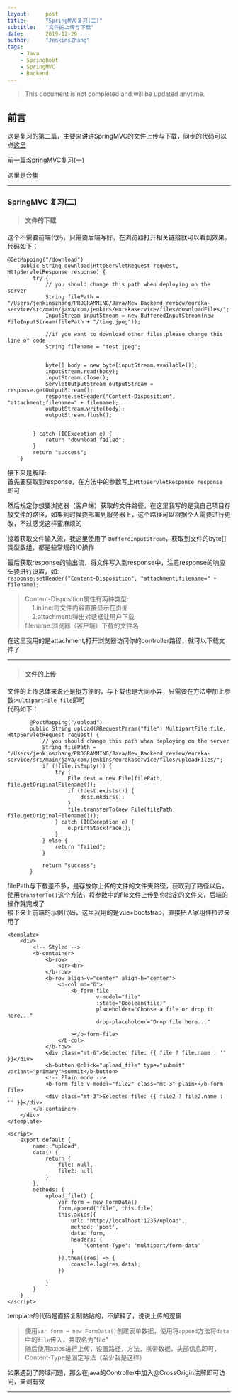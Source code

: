 ```yaml
---
layout:     post
title:      "SpringMVC复习(二)"
subtitle:   "文件的上传与下载"
date:       2019-12-29
author:     "JenkinsZhang"
tags:
    - Java
    - SpringBoot
    - SpringMVC
    - Backend
---
```

> This document is not completed and will be updated anytime.

## 前言
这是复习的第二篇，主要来讲讲SpringMVC的文件上传与下载，同步的代码可以点[这里](https://github.com/JenkinsZhang/springboot_springcloud_review)

前一篇:[SpringMVC复习(一)](https://jenkinszhang.github.io/2019/12/28/hello-my-blog/)

这里是[合集](https://jenkinszhang.github.io/archive/?tag=SpringMVC)

---
### SpringMVC 复习(二)
>#### 文件的下载

这个不需要前端代码，只需要后端写好，在浏览器打开相关链接就可以看到效果，代码如下：  

```
@GetMapping("/download")
    public String download(HttpServletRequest request, HttpServletResponse response) {
        try {
            // you should change this path when deploying on the server
            String filePath = "/Users/jenkinszhang/PROGRAMMING/Java/New_Backend_review/eureka-service/src/main/java/com/jenkins/eurekaservice/files/downloadFiles/";
            InputStream inputStream = new BufferedInputStream(new FileInputStream(filePath + "/timg.jpeg"));

            //if you want to download other files,please change this line of code
            String filename = "test.jpeg";


            byte[] body = new byte[inputStream.available()];
            inputStream.read(body);
            inputStream.close();
            ServletOutputStream outputStream = response.getOutputStream();
            response.setHeader("Content-Disposition", "attachment;filename=" + filename);
            outputStream.write(body);
            outputStream.flush();


        } catch (IOException e) {
            return "download failed";
        }
        return "success";
    }
```

接下来是解释:  
首先要获取到response，在方法中的参数写上```HttpServletResponse response ```即可  

然后规定你想要浏览器（客户端）获取的文件路径，在这里我写的是我自己项目存放文件的路径，如果到时候要部署到服务器上，这个路径可以根据个人需要进行更改，不过感觉这样蛮麻烦的  

接着获取文件输入流，我这里使用了 ```BufferdInputStream```，获取到文件的byte[]类型数组，都是些常规的IO操作  

最后获取response的输出流，将文件写入到response中，注意response的响应头要进行设置，如:  
```response.setHeader("Content-Disposition", "attachment;filename=" + filename);```  

>Content-Disposition属性有两种类型:  
>&nbsp;&nbsp;&nbsp;&nbsp;1.inline:将文件内容直接显示在页面  
>&nbsp;&nbsp;&nbsp;&nbsp;2.attachment:弹出对话框让用户下载  
>filename:浏览器（客户端）下载的文件名  

在这里我用的是attachment,打开浏览器访问你的controller路径，就可以下载文件了

---
>#### 文件的上传

文件的上传总体来说还是挺方便的，与下载也是大同小异，只需要在方法中加上参数:```MultipartFile file```即可  
代码如下：  
```    
       @PostMapping("/upload")
       public String upload(@RequestParam("file") MultipartFile file, HttpServletRequest request) {
           // you should change this path when deploying on the server
           String filePath = "/Users/jenkinszhang/PROGRAMMING/Java/New_Backend_review/eureka-service/src/main/java/com/jenkins/eurekaservice/files/uploadFiles/";
           if (!file.isEmpty()) {
               try {
                   File dest = new File(filePath, file.getOriginalFilename());
                   if (!dest.exists()) {
                       dest.mkdirs();
                   }
                   file.transferTo(new File(filePath, file.getOriginalFilename()));
               } catch (IOException e) {
                   e.printStackTrace();
               }
           } else {
               return "failed";
           }
   
           return "success";
       }
```
filePath与下载差不多，是存放你上传的文件的文件夹路径，获取到了路径以后，使用```transferTo()```这个方法，将参数中的file文件上传到你指定的文件夹，后端的操作就完成了  
接下来上前端的示例代码，这里我用的是vue+bootstrap，直接把人家组件拉过来用了
```
<template>
	<div>
		<!-- Styled -->
		<b-container>
			<b-row>
				<br><br>
			</b-row>
			<b-row align-v="center" align-h="center">
				<b-col md="6">
					<b-form-file
							v-model="file"
							:state="Boolean(file)"
							placeholder="Choose a file or drop it here..."
							drop-placeholder="Drop file here..."
					
					></b-form-file>
				</b-col>
			</b-row>
			<div class="mt-6">Selected file: {{ file ? file.name : '' }}</div>
			<b-button @click="upload_file" type="submit" variant="primary">summit</b-button>
			<!-- Plain mode -->
			<b-form-file v-model="file2" class="mt-3" plain></b-form-file>
			<div class="mt-3">Selected file: {{ file2 ? file2.name : '' }}</div>
		</b-container>
	</div>
</template>

<script>
    export default {
        name: "upload",
        data() {
            return {
                file: null,
                file2: null
            }
        },
        methods: {
            upload_file() {
                var form = new FormData()
                form.append("file", this.file)
                this.axios({
                    url: "http://localhost:1235/upload",
                    method: 'post',
                    data: form,
                    headers: {
                        'Content-Type': 'multipart/form-data'
                    }
                }).then((res) => {
                    console.log(res.data);
                })

            }
        }
    }
</script>

```
template的代码是直接复制黏贴的，不解释了，说说上传的逻辑  
>使用```var form = new FormData()```创建表单数据，使用将```append```方法将```data```中的```file```传入，并取名为"file"  
>随后使用axios进行上传，设置路径，方法，携带数据，头部信息即可，Content-Type是固定写法（至少我是这样）

如果遇到了跨域问题，那么在java的Controller中加入@CrossOrigin注解即可访问，亲测有效

---

